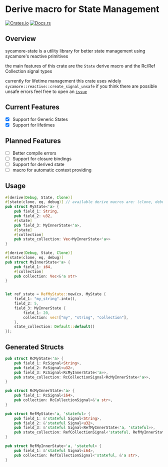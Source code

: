 # Derive macro for State Management

[![Crates.io][crates-badge]][crates-url]
[![Docs.rs][docs-badge]][docs-url]

[crates-badge]: https://img.shields.io/crates/v/sycamore-state-manager.svg
[crates-url]: https://crates.io/crates/sycamore-state-manager

[docs-url]: https://docs.rs/sycamore-state-manager/0.0.2/sycamore_state_manager/
[docs-badge]: https://img.shields.io/docsrs/sycamore-state-manager/latest

## Overview

sycamore-state is a utility library for better state management using sycamore's reactive primitives

the main features of this crate are the `State` derive macro and the Rc/Ref Collection signal types

currently for lifetime management this crate uses widely `sycamore::reactive::create_signal_unsafe`
if you think there are possible unsafe errors feel free to open an [`issue`](https://github.com/ChristianBelloni/sycamore-state/issues)

## Current Features

 - [x] Support for Generic States
 - [x] Support for lifetimes

## Planned Features

 - [ ] Better compile errors
 - [ ] Support for closure bindings
 - [ ] Support for derived state
 - [ ] macro for automatic context providing

## Usage
```rust
#[derive(Debug, State, Clone)]
#[state(clone, eq, debug)] // available derive macros are: (clone, debug, eq, ord)
pub struct MyState<'a> {
    pub field_1: String,
    pub field_2: u32,
    #[state]
    pub field_3: MyInnerState<'a>,
    #[state]
    #[collection]
    pub state_collection: Vec<MyInnerState<'a>>
}

#[derive(Debug, State, Clone)]
#[state(clone, eq, debug)]
pub struct MyInnerState<'a> {
    pub field_1: i64,
    #[collection]
    pub collection: Vec<&'a str>
}


let ref_state = RefMyState::new(cx, MyState {
    field_1: "my_string".into(),
    field_2: 5,
    field_3: MyInnerState {
        field_1: 20,
        collection: vec!["my", "string", "collection"],
    },
    state_collection: Default::default()
});  
```
## Generated Structs

```rust
pub struct RcMyState<'a> {
    pub field_1: RcSignal<String>,
    pub field_2: RcSignal<u32>,
    pub field_3: RcSignal<RcMyInnerState<'a>>,
    pub state_collection: RcCollectionSignal<RcMyInnerState<'a>>,
}

pub struct RcMyInnerState<'a> {
    pub field_1: RcSignal<i64>,
    pub collection: RcCollectionSignal<&'a str>,
}

pub struct RefMyState<'a, 'stateful> {
    pub field_1: &'stateful Signal<String>,
    pub field_2: &'stateful Signal<u32>,
    pub field_3: &'stateful Signal<RefMyInnerState<'a, 'stateful>>,
    pub state_collection: RefCollectionSignal<'stateful, RefMyInnerState<'a, 'stateful>>,
}

pub struct RefMyInnerState<'a, 'stateful> {
    pub field_1: &'stateful Signal<i64>,
    pub collection: RefCollectionSignal<'stateful, &'a str>,
}
```
